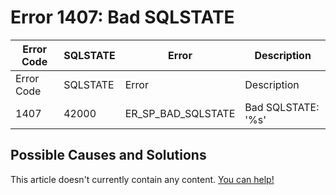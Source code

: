 
# Error 1407: Bad SQLSTATE


| Error Code | SQLSTATE | Error | Description |
| --- | --- | --- | --- |
| Error Code | SQLSTATE | Error | Description |
| 1407 | 42000 | ER_SP_BAD_SQLSTATE | Bad SQLSTATE: '%s' |




## Possible Causes and Solutions


This article doesn't currently contain any content. [You can help!](/kb/en/writing-and-editing-knowledge-base-articles/)

